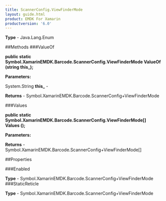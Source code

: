 ```yaml
---
title: ScannerConfig.ViewFinderMode
layout: guide.html
product: EMDK For Xamarin 
productversion: '6.0' 
---
```


    

**Type** - Java.Lang.Enum

##Methods
###ValueOf

**public static Symbol.XamarinEMDK.Barcode.ScannerConfig.ViewFinderMode ValueOf (string this_);**


        

**Parameters:**

System.String **this_**  - 
        

**Returns** - Symbol.XamarinEMDK.Barcode.ScannerConfig+ViewFinderMode

###Values

**public static Symbol.XamarinEMDK.Barcode.ScannerConfig.ViewFinderMode[] Values ();**


        

**Parameters:**

**Returns** - Symbol.XamarinEMDK.Barcode.ScannerConfig+ViewFinderMode[]

##Properties

###Enabled

        

**Type** - Symbol.XamarinEMDK.Barcode.ScannerConfig+ViewFinderMode
###StaticReticle

        

**Type** - Symbol.XamarinEMDK.Barcode.ScannerConfig+ViewFinderMode
